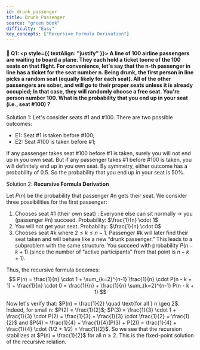 ```yaml
---
id: drunk_passenger
title: Drunk Passenger
source: "green book"
difficulty: "Easy"
key_concepts: ["Recursive Formula Derivation"]
---
```


#### 📖 Q1: <p style={{ textAlign: "justify" }}> A line of 100 airline passengers are waiting to board a plane. They each hold a ticket toone of the 100 seats on that flight. For convenience, let's say that the n-th passenger in line has a ticket for the seat number n. Being drunk, the first person in line picks a random seat (equally likely for each seat). All of the other passengers are sober, and will go to their proper seats unless it is already occupied; In that case, they will randomly choose a free seat. You're person number 100. What is the probability that you end up in your seat (i.e., seat #100) ? </p> 

Solution 1:
Let's consider seats #1 and #100. There are two possible outcomes:

- E1: Seat #1 is taken before #100;
- E2: Seat #100 is taken before #1;

If any passenger takes seat #100 before #1 is taken, surely you will not end up in you own seat. But if any passenger takes #1 before #100 is taken, you will definitely end up in you own seat. By symmetry, either outcome has a probability of 0.5. So the probability that you end up in your seat is 50%.

Solution 2: **Recursive Formula Derivation** <br />

Let $P(n)$ be the probability that passenger #n gets their seat. We consider three possibilities for the first passenger: 

1. Chooses seat #1 (their own seat) : Everyone else can sit normally → you (passenger #n) succeed. Probability: $\frac{1}{n} \cdot 1$
2. You will not get your seat. Probability: $\frac{1}{n} \cdot 0$
3.	Chooses seat #k where $2 \leq k \leq n-1$. Passenger #k will later find their seat taken and will behave like a new “drunk passenger.” This leads to a subproblem with the same structure. You succeed with probability $P(n - k + 1)$ (since the number of “active participants” from that point is $n - k + 1$).

Thus, the recursive formula becomes:
$$
P(n) = \frac{1}{n} \cdot 1 + \sum_{k=2}^{n-1} \frac{1}{n} \cdot P(n - k + 1) + \frac{1}{n} \cdot 0
= \frac{1}{n} + \frac{1}{n} \sum_{k=2}^{n-1} P(n - k + 1)
$$

Now let's verify that: $P(n) = \frac{1}{2} \quad \text{for all } n \geq 2$. Indeed, for small n: $P(2) = \frac{1}{2}$; $P(3) = \frac{1}{3} \cdot 1 + \frac{1}{3} \cdot P(2) = \frac{1}{3} + \frac{1}{3} \cdot \frac{1}{2} = \frac{1}{2}$ and $P(4) = \frac{1}{4} + \frac{1}{4}(P(3) + P(2)) = \frac{1}{4} + \frac{1}{4} \cdot (1/2 + 1/2) = \frac{1}{2}$. So we see that the recursion stabilizes at $P(n) = \frac{1}{2}$ for all $n \geq 2$. This is the fixed-point solution of the recursive relation.
